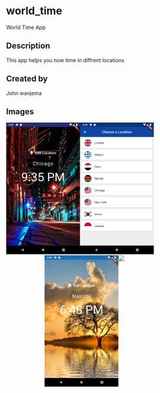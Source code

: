 # world_time

World Time App

## Description

This app helps you now time in diffrent locations

## Created by
John wanjema
## Images
<img src="/assests/Screenshot_1583077657.png" alt="drawing" width="200" align='left'/> 
<img src="/assests/Screenshot_1583077700.png" alt="drawing" width="200" align='centre'/> 
<img align='right' src='https://media.giphy.com/media/bcKmIWkUMCjVm/giphy.gif' width='200"'>
<img src="/assests/Screenshot_1583077727.png" alt="drawing" width="200" align='right'/> 





